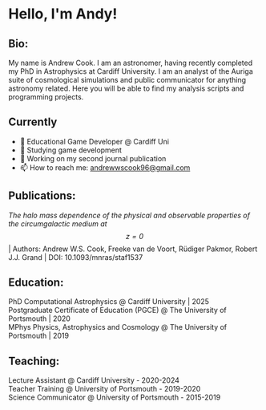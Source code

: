 # Hello, I'm Andy!

## Bio:
My name is Andrew Cook. I am an astronomer, having recently completed my PhD in Astrophysics at Cardiff University. I am an analyst of the Auriga suite of cosmological simulations and public communicator for anything astronomy related. Here you will be able to find my analysis scripts and programming projects.

## Currently
- 🔭 Educational Game Developer @ Cardiff Uni
- 🌱 Studying game development
- 🤔 Working on my second journal publication
- 📫 How to reach me: andrewwscook96@gmail.com

## Publications:
_The halo mass dependence of the physical and observable properties of the circumgalactic medium at $$z=0$$_ | Authors: Andrew W.S. Cook, Freeke van de Voort, Rüdiger Pakmor, Robert J.J. Grand | DOI: 10.1093/mnras/staf1537

## Education:

PhD Computational Astrophysics @ Cardiff University | 2025\
Postgraduate Certificate of Education (PGCE) @ The University of Portsmouth | 2020\
MPhys Physics, Astrophysics and Cosmology @ The University of Portsmouth | 2019

## Teaching:

Lecture Assistant @ Cardiff University - 2020-2024\
Teacher Training @ University of Portsmouth - 2019-2020\
Science Communicator @ University of Portsmouth - 2015-2019
